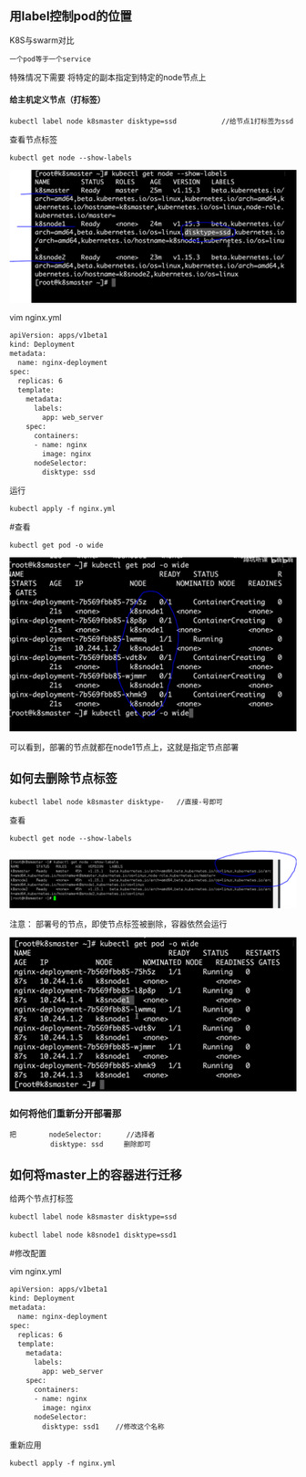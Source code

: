 ## 用label控制pod的位置

K8S与swarm对比

```
一个pod等于一个service
```

特殊情况下需要 将特定的副本指定到特定的node节点上



#### 给主机定义节点（打标签）

```
kubectl label node k8smaster disktype=ssd           //给节点1打标签为ssd
```

查看节点标签

```
kubectl get node --show-labels
```

![image-20191126215945559](image/image-20191126215945559.png)



vim nginx.yml

```
apiVersion: apps/v1beta1
kind: Deployment
metadata: 
  name: nginx-deployment
spec:  
  replicas: 6 
  template:
    metadata:
      labels:
        app: web_server
    spec:
      containers:
      - name: nginx
        image: nginx
      nodeSelector:         
        disktype: ssd
```

运行

```
kubectl apply -f nginx.yml
```



#查看

```
kubectl get pod -o wide
```

![image-20191126220343114](image/image-20191126220343114.png)

可以看到，部署的节点就都在node1节点上，这就是指定节点部署





## 如何去删除节点标签



```
kubectl label node k8smaster disktype-   //直接-号即可
```



查看

```
kubectl get node --show-labels
```

![image-20191128091224881](image/image-20191128091224881.png)







注意： 部署号的节点，即使节点标签被删除，容器依然会运行

![image-20191126220534033](image/image-20191126220534033.png)



### 如何将他们重新分开部署那

```
把        nodeSelector:      //选择者
          disktype: ssd     删除即可
```







## 如何将master上的容器进行迁移



给两个节点打标签

```
kubectl label node k8smaster disktype=ssd 

kubectl label node k8snode1 disktype=ssd1
```



#修改配置

vim nginx.yml

```
apiVersion: apps/v1beta1
kind: Deployment
metadata: 
  name: nginx-deployment
spec:  
  replicas: 6 
  template:
    metadata:
      labels:
        app: web_server
    spec:
      containers:
      - name: nginx
        image: nginx
      nodeSelector:         
        disktype: ssd1    //修改这个名称
```

重新应用

```
kubectl apply -f nginx.yml
```

